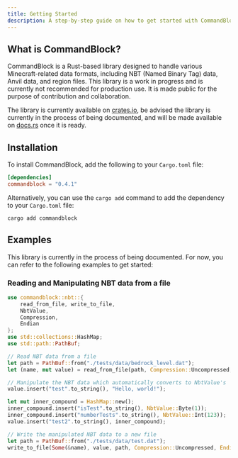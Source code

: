 ```yaml
---
title: Getting Started
description: A step-by-step guide on how to get started with CommandBlock.
---
```


## What is CommandBlock?

CommandBlock is a Rust-based library designed to handle various Minecraft-related data formats, including NBT (Named Binary Tag) data, Anvil data, and region files. This library is a work in progress and is currently not recommended for production use. It is made public for the purpose of contribution and collaboration.

The library is currently available on [crates.io](https://crates.io/crates/commandblock), be advised the library is currently in the process of being documented, and will be made available on [docs.rs](https://docs.rs/commandblock) once it is ready.

## Installation

To install CommandBlock, add the following to your `Cargo.toml` file:

```toml
[dependencies]
commandblock = "0.4.1"
```

Alternatively, you can use the `cargo add` command to add the dependency to your `Cargo.toml` file:

```shell
cargo add commandblock
```

## Examples

This library is currently in the process of being documented. For now, you can refer to the following examples to get started:

### Reading and Manipulating NBT data from a file

```rust
use commandblock::nbt::{
    read_from_file, write_to_file,
    NbtValue,
    Compression,
    Endian
};
use std::collections::HashMap;
use std::path::PathBuf;

// Read NBT data from a file
let path = PathBuf::from("./tests/data/bedrock_level.dat");
let (name, mut value) = read_from_file(path, Compression::Uncompressed, Endian::Little).unwrap();

// Manipulate the NBT data which automatically converts to NbtValue's
value.insert("test".to_string(), "Hello, world!");

let mut inner_compound = HashMap::new();
inner_compound.insert("isTest".to_string(), NbtValue::Byte(1));
inner_compound.insert("numberTests".to_string(), NbtValue::Int(123));
value.insert("test2".to_string(), inner_compound);

// Write the manipulated NBT data to a new file
let path = PathBuf::from("./tests/data/test.dat");
write_to_file(Some(&name), value, path, Compression::Uncompressed, Endian::Little).unwrap();
```

